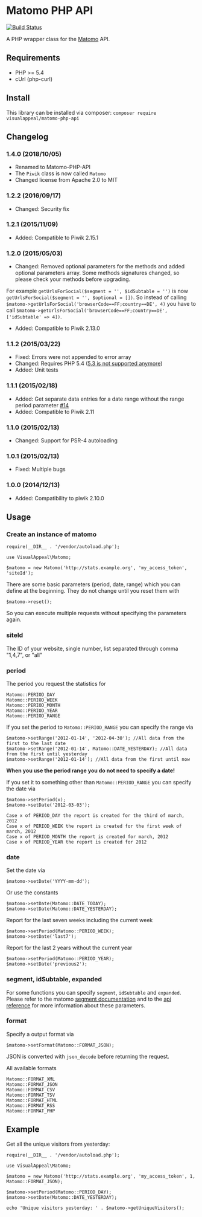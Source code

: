 # Matomo PHP API

[![Build Status](https://travis-ci.org/VisualAppeal/Matomo-PHP-API.svg)](https://travis-ci.org/VisualAppeal/Matomo-PHP-API)

A PHP wrapper class for the [Matomo](https://matomo.org/) API.

## Requirements

* PHP >= 5.4
* cUrl (php-curl)

## Install

This library can be installed via composer: `composer require visualappeal/matomo-php-api`

## Changelog

### 1.4.0 (2018/10/05)

* Renamed to Matomo-PHP-API
* The `Piwik` class is now called `Matomo`
* Changed license from Apache 2.0 to MIT

### 1.2.2 (2016/09/17)

* Changed: Security fix

### 1.2.1 (2015/11/09)

* Added: Compatible to Piwik 2.15.1

### 1.2.0 (2015/05/03)

* Changed: Removed optional parameters for the methods and added optional parameters array. Some methods signatures changed, so please check your methods before upgrading.

For example `getUrlsForSocial($segment = '', $idSubtable = '')` is now `getUrlsForSocial($segment = '', $optional = [])`. So instead of calling `$matomo->getUrlsForSocial('browserCode==FF;country==DE', 4)` you have to call `$matomo->getUrlsForSocial('browserCode==FF;country==DE', ['idSubtable' => 4])`.

* Added: Compatible to Piwik 2.13.0

### 1.1.2 (2015/03/22)

* Fixed: Errors were not appended to error array
* Changed: Requires PHP 5.4 ([5.3 is not supported anymore](http://php.net/archive/2014.php#id2014-08-14-1))
* Added: Unit tests

### 1.1.1 (2015/02/18)

* Added: Get separate data entries for a date range without the range period parameter [#14](https://github.com/VisualAppeal/Matomo-PHP-API/issues/14)
* Added: Compatible to Piwik 2.11

### 1.1.0 (2015/02/13)

* Changed: Support for PSR-4 autoloading

### 1.0.1 (2015/02/13)

* Fixed: Multiple bugs

### 1.0.0 (2014/12/13)

* Added: Compatibility to piwik 2.10.0

## Usage

### Create an instance of matomo

	require(__DIR__ . '/vendor/autoload.php');

	use VisualAppeal\Matomo;

	$matomo = new Matomo('http://stats.example.org', 'my_access_token', 'siteId');

There are some basic parameters (period, date, range) which you can define at the beginning. They do not change until you reset them with

	$matomo->reset();

So you can execute multiple requests without specifying the parameters again.

### siteId

The ID of your website, single number, list separated through comma "1,4,7", or "all"

### period

The period you request the statistics for

	Matomo::PERIOD_DAY
	Matomo::PERIOD_WEEK
	Matomo::PERIOD_MONTH
	Matomo::PERIOD_YEAR
	Matomo::PERIOD_RANGE

If you set the period to `Matomo::PERIOD_RANGE` you can specify the range via

	$matomo->setRange('2012-01-14', '2012-04-30'); //All data from the first to the last date
	$matomo->setRange('2012-01-14', Matomo::DATE_YESTERDAY); //All data from the first until yesterday
	$matomo->setRange('2012-01-14'); //All data from the first until now

__When you use the period range you do not need to specify a date!__

If you set it to something other than `Matomo::PERIOD_RANGE` you can specify the date via

	$matomo->setPeriod(x);
	$matomo->setDate('2012-03-03');

	Case x of PERIOD_DAY the report is created for the third of march, 2012
	Case x of PERIOD_WEEK the report is created for the first week of march, 2012
	Case x of PERIOD_MONTH the report is created for march, 2012
	Case x of PERIOD_YEAR the report is created for 2012

### date

Set the date via

	$matomo->setDate('YYYY-mm-dd');

Or use the constants

	$matomo->setDate(Matomo::DATE_TODAY);
	$matomo->setDate(Matomo::DATE_YESTERDAY);

Report for the last seven weeks including the current week

	$matomo->setPeriod(Matomo::PERIOD_WEEK);
	$matomo->setDate('last7');

Report for the last 2 years without the current year

	$matomo->setPeriod(Matomo::PERIOD_YEAR);
	$matomo->setDate('previous2');

### segment, idSubtable, expanded

For some functions you can specify `segment`, `idSubtable` and `expanded`. Please refer to the matomo [segment documentation](https://developer.matomo.org/api-reference/reporting-api-segmentation) and to the [api reference](https://developer.matomo.org/api-reference/reporting-api) for more information about these parameters.

### format

Specify a output format via

	$matomo->setFormat(Matomo::FORMAT_JSON);

JSON is converted with `json_decode` before returning the request.

All available formats

	Matomo::FORMAT_XML
	Matomo::FORMAT_JSON
	Matomo::FORMAT_CSV
	Matomo::FORMAT_TSV
	Matomo::FORMAT_HTML
	Matomo::FORMAT_RSS
	Matomo::FORMAT_PHP


## Example

Get all the unique visitors from yesterday:

	require(__DIR__ . '/vendor/autoload.php');

	use VisualAppeal\Matomo;

	$matomo = new Matomo('http://stats.example.org', 'my_access_token', 1, Matomo::FORMAT_JSON);

	$matomo->setPeriod(Matomo::PERIOD_DAY);
	$matomo->setDate(Matomo::DATE_YESTERDAY);

	echo 'Unique visitors yesterday: ' . $matomo->getUniqueVisitors();
